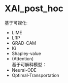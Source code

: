 # XAI_post_hoc
基于可视化: 
* LIME  
* LRP   
* GRAD-CAM  
* IG  
* Shapley-value   
* (Attention)  
基于可解释模型：  
* Neural-ODE   
* Optimal-Transportation  
 
